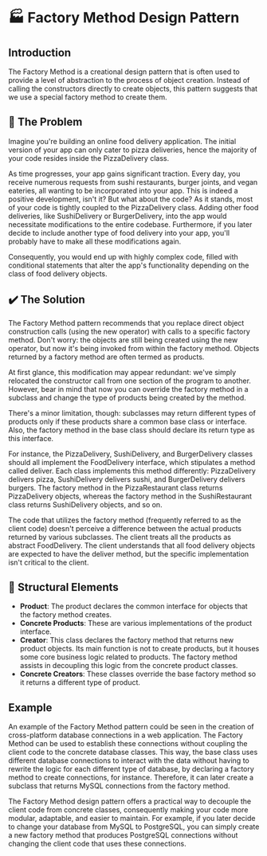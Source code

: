 # 🏭  Factory Method Design Pattern

## Introduction

The Factory Method is a creational design pattern that is often used to provide a level of abstraction to the process of object creation. Instead of calling the constructors directly to create objects, this pattern suggests that we use a special factory method to create them.

## 🚨 The Problem

Imagine you're building an online food delivery application. The initial version of your app can only cater to pizza deliveries, hence the majority of your code resides inside the PizzaDelivery class.

As time progresses, your app gains significant traction. Every day, you receive numerous requests from sushi restaurants, burger joints, and vegan eateries, all wanting to be incorporated into your app. This is indeed a positive development, isn't it? But what about the code? As it stands, most of your code is tightly coupled to the PizzaDelivery class. Adding other food deliveries, like SushiDelivery or BurgerDelivery, into the app would necessitate modifications to the entire codebase. Furthermore, if you later decide to include another type of food delivery into your app, you'll probably have to make all these modifications again.

Consequently, you would end up with highly complex code, filled with conditional statements that alter the app's functionality depending on the class of food delivery objects.
## ✔️ The Solution

The Factory Method pattern recommends that you replace direct object construction calls (using the new operator) with calls to a specific factory method. Don't worry: the objects are still being created using the new operator, but now it's being invoked from within the factory method. Objects returned by a factory method are often termed as products.

At first glance, this modification may appear redundant: we've simply relocated the constructor call from one section of the program to another. However, bear in mind that now you can override the factory method in a subclass and change the type of products being created by the method.

There's a minor limitation, though: subclasses may return different types of products only if these products share a common base class or interface. Also, the factory method in the base class should declare its return type as this interface. 

For instance, the PizzaDelivery, SushiDelivery, and BurgerDelivery classes should all implement the FoodDelivery interface, which stipulates a method called deliver. Each class implements this method differently: PizzaDelivery delivers pizza, SushiDelivery delivers sushi, and BurgerDelivery delivers burgers. The factory method in the PizzaRestaurant class returns PizzaDelivery objects, whereas the factory method in the SushiRestaurant class returns SushiDelivery objects, and so on.

The code that utilizes the factory method (frequently referred to as the client code) doesn't perceive a difference between the actual products returned by various subclasses. The client treats all the products as abstract FoodDelivery. The client understands that all food delivery objects are expected to have the deliver method, but the specific implementation isn't critical to the client.
## 🚧 Structural Elements

- **Product**: The product declares the common interface for objects that the factory method creates.
- **Concrete Products**: These are various implementations of the product interface.
- **Creator**: This class declares the factory method that returns new product objects. Its main function is not to create products, but it houses some core business logic related to products. The factory method assists in decoupling this logic from the concrete product classes.
- **Concrete Creators**: These classes override the base factory method so it returns a different type of product.

## Example

An example of the Factory Method pattern could be seen in the creation of cross-platform database connections in a web application. The Factory Method can be used to establish these connections without coupling the client code to the concrete database classes. This way, the base class uses different database connections to interact with the data without having to rewrite the logic for each different type of database, by declaring a factory method to create connections, for instance. Therefore, it can later create a subclass that returns MySQL connections from the factory method.

The Factory Method design pattern offers a practical way to decouple the client code from concrete classes, consequently making your code more modular, adaptable, and easier to maintain. For example, if you later decide to change your database from MySQL to PostgreSQL, you can simply create a new factory method that produces PostgreSQL connections without changing the client code that uses these connections.
